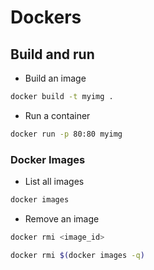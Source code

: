 # Dockers

## Build and run

- Build an image
```bash
docker build -t myimg .
```

- Run a container
```bash
docker run -p 80:80 myimg
```


### Docker Images

- List all images
```bash
docker images
```

- Remove an image
```bash
docker rmi <image_id>

docker rmi $(docker images -q)
```
